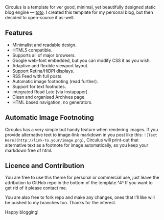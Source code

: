 Circulus is a template for ver good, minimal, yet beautifully designed
static blog engine — [toto][]. I created this template for my personal
blog, but then decided to open-source it as-well.

Features
--------

-   Minimalist and readable design.
-   HTML5 compatible.
-   Supports all of major browsers.
-   Google web-font embedded, but you can modify CSS it as you wish.
-   Adaptive and flexible viewport layout.
-   Support Retina/HiDPI displays.
-   RSS Feed with full posts.
-   Automatic image footnoting (read further).
-   Support for text footnotes.
-   Integrated Read Late (via Instapaper).
-   Clean and organised Archives page.
-   HTML based navigation, no generators.

Automatic Image Footnoting
--------------------------

Circulus has a very simple but handy feature when rendering images. If
you provide alternative text to image-link markdown in you post like
this: `![Text Here](http://link-to.your/image.png)`, Circulus will
print-out that alternative text as a footnote for image automatically,
so you keep your markdown free of html.

Licence and Contribution
------------------------

You are free to use this theme for personal or commercial use, just
leave the attribution to GitHub repo in the bottom of the template.^4^
If you want to get rid of it please contact me.

You are also free to fork repo and make any changes, ones that I’ll like
will be pushed to my branches too. Thanks for the interest.

Happy blogging!

  [toto]: http://cloudhead.io/toto